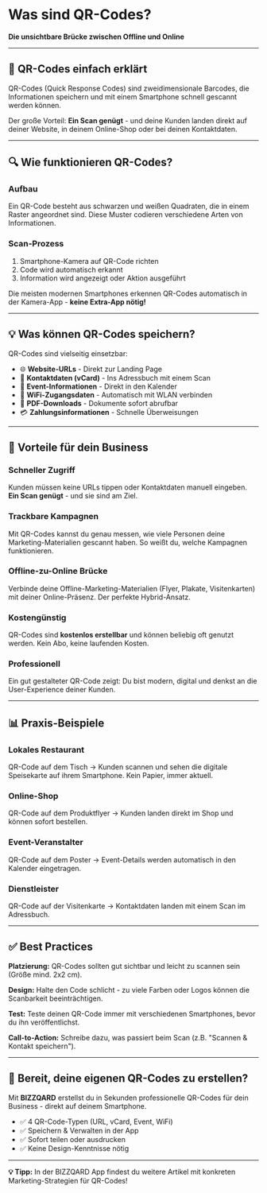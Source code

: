 # Was sind QR-Codes?

**Die unsichtbare Brücke zwischen Offline und Online**

---

## 📱 QR-Codes einfach erklärt

QR-Codes (Quick Response Codes) sind zweidimensionale Barcodes, die Informationen speichern und mit einem Smartphone schnell gescannt werden können.

Der große Vorteil: **Ein Scan genügt** - und deine Kunden landen direkt auf deiner Website, in deinem Online-Shop oder bei deinen Kontaktdaten.

---

## 🔍 Wie funktionieren QR-Codes?

### Aufbau

Ein QR-Code besteht aus schwarzen und weißen Quadraten, die in einem Raster angeordnet sind. Diese Muster codieren verschiedene Arten von Informationen.

### Scan-Prozess

1. Smartphone-Kamera auf QR-Code richten
2. Code wird automatisch erkannt
3. Information wird angezeigt oder Aktion ausgeführt

Die meisten modernen Smartphones erkennen QR-Codes automatisch in der Kamera-App - **keine Extra-App nötig!**

---

## 💡 Was können QR-Codes speichern?

QR-Codes sind vielseitig einsetzbar:

- 🌐 **Website-URLs** - Direkt zur Landing Page
- 👤 **Kontaktdaten (vCard)** - Ins Adressbuch mit einem Scan
- 📅 **Event-Informationen** - Direkt in den Kalender
- 📶 **WiFi-Zugangsdaten** - Automatisch mit WLAN verbinden
- 📄 **PDF-Downloads** - Dokumente sofort abrufbar
- 💳 **Zahlungsinformationen** - Schnelle Überweisungen

---

## 🚀 Vorteile für dein Business

### Schneller Zugriff

Kunden müssen keine URLs tippen oder Kontaktdaten manuell eingeben. **Ein Scan genügt** - und sie sind am Ziel.

### Trackbare Kampagnen

Mit QR-Codes kannst du genau messen, wie viele Personen deine Marketing-Materialien gescannt haben. So weißt du, welche Kampagnen funktionieren.

### Offline-zu-Online Brücke

Verbinde deine Offline-Marketing-Materialien (Flyer, Plakate, Visitenkarten) mit deiner Online-Präsenz. Der perfekte Hybrid-Ansatz.

### Kostengünstig

QR-Codes sind **kostenlos erstellbar** und können beliebig oft genutzt werden. Kein Abo, keine laufenden Kosten.

### Professionell

Ein gut gestalteter QR-Code zeigt: Du bist modern, digital und denkst an die User-Experience deiner Kunden.

---

## 📊 Praxis-Beispiele

### Lokales Restaurant

QR-Code auf dem Tisch → Kunden scannen und sehen die digitale Speisekarte auf ihrem Smartphone. Kein Papier, immer aktuell.

### Online-Shop

QR-Code auf dem Produktflyer → Kunden landen direkt im Shop und können sofort bestellen.

### Event-Veranstalter

QR-Code auf dem Poster → Event-Details werden automatisch in den Kalender eingetragen.

### Dienstleister

QR-Code auf der Visitenkarte → Kontaktdaten landen mit einem Scan im Adressbuch.

---

## ✅ Best Practices

**Platzierung:** QR-Codes sollten gut sichtbar und leicht zu scannen sein (Größe mind. 2x2 cm).

**Design:** Halte den Code schlicht - zu viele Farben oder Logos können die Scanbarkeit beeinträchtigen.

**Test:** Teste deinen QR-Code immer mit verschiedenen Smartphones, bevor du ihn veröffentlichst.

**Call-to-Action:** Schreibe dazu, was passiert beim Scan (z.B. "Scannen & Kontakt speichern").

---

## 🎯 Bereit, deine eigenen QR-Codes zu erstellen?

Mit **BIZZQARD** erstellst du in Sekunden professionelle QR-Codes für dein Business - direkt auf deinem Smartphone.

- ✅ 4 QR-Code-Typen (URL, vCard, Event, WiFi)
- ✅ Speichern & Verwalten in der App
- ✅ Sofort teilen oder ausdrucken
- ✅ Keine Design-Kenntnisse nötig

---

<div class="info-box">
  <strong>💡 Tipp:</strong> In der BIZZQARD App findest du weitere Artikel mit konkreten Marketing-Strategien für QR-Codes!
</div>
